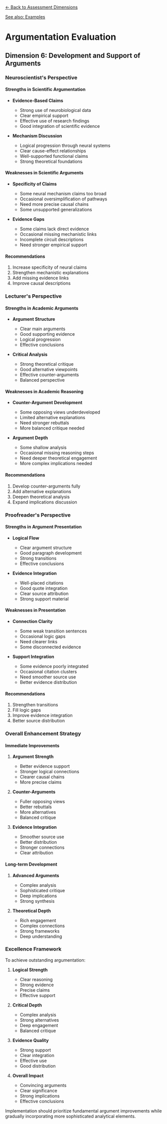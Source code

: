 [← Back to Assessment Dimensions](0-assessment-dimensions.md)

[See also: Examples](6-argumentation-examples.md)

# Argumentation Evaluation
## Dimension 6: Development and Support of Arguments

### Neuroscientist's Perspective

#### Strengths in Scientific Argumentation
- **Evidence-Based Claims**
  - Strong use of neurobiological data
  - Clear empirical support
  - Effective use of research findings
  - Good integration of scientific evidence

- **Mechanism Discussion**
  - Logical progression through neural systems
  - Clear cause-effect relationships
  - Well-supported functional claims
  - Strong theoretical foundations

#### Weaknesses in Scientific Arguments
- **Specificity of Claims**
  - Some neural mechanism claims too broad
  - Occasional oversimplification of pathways
  - Need more precise causal chains
  - Some unsupported generalizations

- **Evidence Gaps**
  - Some claims lack direct evidence
  - Occasional missing mechanistic links
  - Incomplete circuit descriptions
  - Need stronger empirical support

#### Recommendations
1. Increase specificity of neural claims
2. Strengthen mechanistic explanations
3. Add missing evidence links
4. Improve causal descriptions

### Lecturer's Perspective

#### Strengths in Academic Arguments
- **Argument Structure**
  - Clear main arguments
  - Good supporting evidence
  - Logical progression
  - Effective conclusions

- **Critical Analysis**
  - Strong theoretical critique
  - Good alternative viewpoints
  - Effective counter-arguments
  - Balanced perspective

#### Weaknesses in Academic Reasoning
- **Counter-Argument Development**
  - Some opposing views underdeveloped
  - Limited alternative explanations
  - Need stronger rebuttals
  - More balanced critique needed

- **Argument Depth**
  - Some shallow analysis
  - Occasional missing reasoning steps
  - Need deeper theoretical engagement
  - More complex implications needed

#### Recommendations
1. Develop counter-arguments fully
2. Add alternative explanations
3. Deepen theoretical analysis
4. Expand implications discussion

### Proofreader's Perspective

#### Strengths in Argument Presentation
- **Logical Flow**
  - Clear argument structure
  - Good paragraph development
  - Strong transitions
  - Effective conclusions

- **Evidence Integration**
  - Well-placed citations
  - Good quote integration
  - Clear source attribution
  - Strong support material

#### Weaknesses in Presentation
- **Connection Clarity**
  - Some weak transition sentences
  - Occasional logic gaps
  - Need clearer links
  - Some disconnected evidence

- **Support Integration**
  - Some evidence poorly integrated
  - Occasional citation clusters
  - Need smoother source use
  - Better evidence distribution

#### Recommendations
1. Strengthen transitions
2. Fill logic gaps
3. Improve evidence integration
4. Better source distribution

### Overall Enhancement Strategy

#### Immediate Improvements
1. **Argument Strength**
   - Better evidence support
   - Stronger logical connections
   - Clearer causal chains
   - More precise claims

2. **Counter-Arguments**
   - Fuller opposing views
   - Better rebuttals
   - More alternatives
   - Balanced critique

3. **Evidence Integration**
   - Smoother source use
   - Better distribution
   - Stronger connections
   - Clear attribution

#### Long-term Development
1. **Advanced Arguments**
   - Complex analysis
   - Sophisticated critique
   - Deep implications
   - Strong synthesis

2. **Theoretical Depth**
   - Rich engagement
   - Complex connections
   - Strong frameworks
   - Deep understanding

### Excellence Framework

To achieve outstanding argumentation:

1. **Logical Strength**
   - Clear reasoning
   - Strong evidence
   - Precise claims
   - Effective support

2. **Critical Depth**
   - Complex analysis
   - Strong alternatives
   - Deep engagement
   - Balanced critique

3. **Evidence Quality**
   - Strong support
   - Clear integration
   - Effective use
   - Good distribution

4. **Overall Impact**
   - Convincing arguments
   - Clear significance
   - Strong implications
   - Effective conclusions

Implementation should prioritize fundamental argument improvements while gradually incorporating more sophisticated analytical elements.

